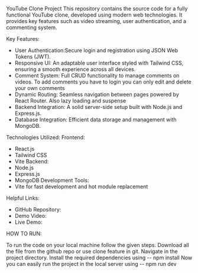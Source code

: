 YouTube Clone Project
This repository contains the source code for a fully functional YouTube clone, developed using modern web technologies. It provides key features such as video streaming, user authentication, and a commenting system.

Key Features:
- User Authentication:Secure login and registration using JSON Web Tokens (JWT).
- Responsive UI: An adaptable user interface styled with Tailwind CSS, ensuring a smooth experience across all devices.
- Comment System: Full CRUD functionality to manage comments on videos.
  To add comments you have to login you can only edit and delete your own comments
- Dynamic Routing: Seamless navigation between pages powered by React Router.
  Also lazy loading and suspense
- Backend Integration: A solid server-side setup built with Node.js and Express.js.
- Database Integration: Efficient data storage and management with MongoDB.

Technologies Utilized:
Frontend:
- React.js
- Tailwind CSS
- Vite
Backend:
- Node.js
- Express.js
- MongoDB
Development Tools:
- Vite for fast development and hot module replacement

Helpful Links:
- GitHub Repository: 
- Demo Video:
- Live Demo: 

HOW TO RUN:

To run the code on your local machine follow the given steps.
Download all the file from the github repo or use clone feature in git.
Navigate in the project directory.
Install the required dependencies using -- npm install
Now you can easily run the project in the local server using -- npm run dev